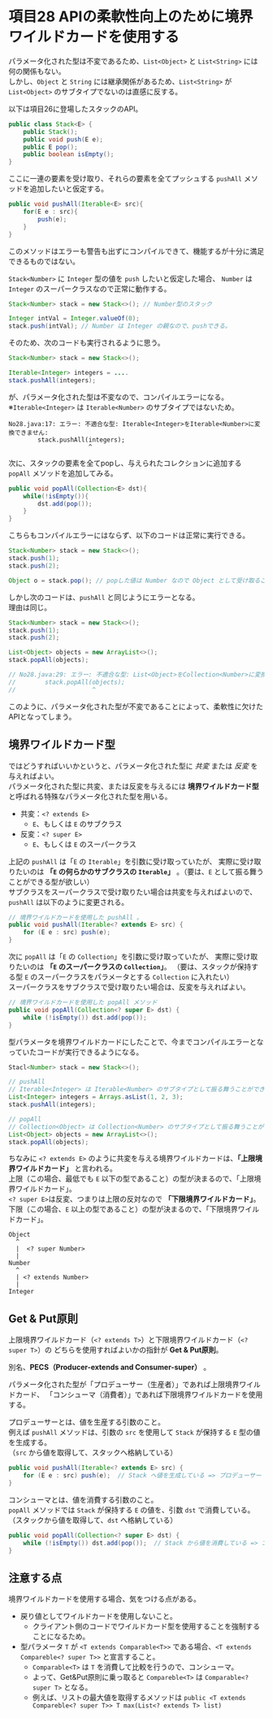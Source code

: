 # 項目28 APIの柔軟性向上のために境界ワイルドカードを使用する

パラメータ化された型は不変であるため、`List<Object>` と `List<String>` には何の関係もない。  
しかし、`Object` と `String` には継承関係があるため、`List<String>` が `List<Object>` のサブタイプでないのは直感に反する。

以下は項目26に登場したスタックのAPI。

```java
public class Stack<E> {
    public Stack();
    public void push(E e);
    public E pop();
    public boolean isEmpty();
}
```

ここに一連の要素を受け取り、それらの要素を全てプッシュする `pushAll` メソッドを追加したいと仮定する。

```java
public void pushAll(Iterable<E> src){
    for(E e : src){
        push(e);
    }
}
```

このメソッドはエラーも警告も出ずにコンパイルできて、機能するが十分に満足できるものではない。  

`Stack<Number>` に `Integer` 型の値を `push` したいと仮定した場合、
`Number` は `Integer` のスーパークラスなので正常に動作する。

```java
Stack<Number> stack = new Stack<>(); // Number型のスタック

Integer intVal = Integer.valueOf(0);
stack.push(intVal); // Number は Integer の親なので、pushできる。
```

そのため、次のコードも実行されるように思う。

```java
Stack<Number> stack = new Stack<>();

Iterable<Integer> integers = ....
stack.pushAll(integers);
```

が、パラメータ化された型は不変なので、コンパイルエラーになる。  
※`Iterable<Integer>` は `Iterable<Number>` のサブタイプではないため。

```
No28.java:17: エラー: 不適合な型: Iterable<Integer>をIterable<Number>に変換できません:
        stack.pushAll(integers);
                      ^
```


次に、スタックの要素を全てpopし、与えられたコレクションに追加する `popAll` メソッドを追加してみる。

```java
public void popAll(Collection<E> dst){
    while(!isEmpty()){
        dst.add(pop());
    }
}
```

こちらもコンパイルエラーにはならず、以下のコードは正常に実行できる。

```java
Stack<Number> stack = new Stack<>();
stack.push(1);
stack.push(2);

Object o = stack.pop(); // popした値は Number なので Object として受け取ることができる。
```

しかし次のコードは、`pushAll` と同じようにエラーとなる。  
理由は同じ。  


```java
Stack<Number> stack = new Stack<>();
stack.push(1);
stack.push(2);

List<Object> objects = new ArrayList<>();
stack.popAll(objects);

// No28.java:29: エラー: 不適合な型: List<Object>をCollection<Number>に変換できません:
//        stack.popAll(objects);
//                     ^
```

このように、パラメータ化された型が不変であることによって、柔軟性に欠けたAPIとなってしまう。


## 境界ワイルドカード型

ではどうすればいいかというと、パラメータ化された型に *共変* または *反変* を与えればよい。  
パラメータ化された型に共変、または反変を与えるには **境界ワイルドカード型** と呼ばれる特殊なパラメータ化された型を用いる。  

* 共変：`<? extends E>`
  * `E`、もしくは `E` のサブクラス
* 反変：`<? super E>`
  * `E`、もしくは `E` のスーパークラス

上記の `pushAll` は「`E` の `Iterable`」を引数に受け取っていたが、
実際に受け取りたいのは **「`E` の何らかのサブクラスの `Iterable`」** 。（要は、`E` として振る舞うことができる型が欲しい）  
サブクラスをスーパークラスで受け取りたい場合は共変を与えればよいので、`pushAll` は以下のように変更される。

```java
// 境界ワイルドカードを使用した pushAll 。
public void pushAll(Iterable<? extends E> src) {
    for (E e : src) push(e);
}
```

次に `popAll` は「`E` の `Collection`」を引数に受け取っていたが、
実際に受け取りたいのは **「`E` のスーパークラスの `Collection`」**。
（要は、スタックが保持する型 `E` のスーパークラスをパラメータとする `Collection` に入れたい）  
スーパークラスをサブクラスで受け取りたい場合は、反変を与えればよい。

```java
// 境界ワイルドカードを使用した popAll メソッド
public void popAll(Collection<? super E> dst) {
    while (!isEmpty()) dst.add(pop());
}
```

型パラメータを境界ワイルドカードにしたことで、今までコンパイルエラーとなっていたコードが実行できるようになる。

```java
Stacl<Number> stack = new Stack<>();

// pushAll
// Iterable<Integer> は Iterable<Number> のサブタイプとして振る舞うことができる => 共変
List<Integer> integers = Arrays.asList(1, 2, 3);
stack.pushAll(integers);  

// popAll
// Collection<Object> は Collection<Number> のサブタイプとして振る舞うことができる => 反変
List<Object> objects = new ArrayList<>();
stack.popAll(objects);
```

ちなみに `<? extends E>` のように共変を与える境界ワイルドカードは、**「上限境界ワイルドカード」** と言われる。  
上限（この場合、最低でも `E` 以下の型であること）の型が決まるので、「上限境界ワイルドカード」。  
`<? super E>`は反変、つまりは上限の反対なので **「下限境界ワイルドカード」**。  
下限（この場合、`E` 以上の型であること）の型が決まるので、「下限境界ワイルドカード」。

```
Object
  ^
  |  <? super Number>
  |
Number
  ^
  | <? extends Number>
  |
Integer
```


## Get & Put原則

上限境界ワイルドカード（`<? extends T>`）と下限境界ワイルドカード（`<? super T>`）の
どちらを使用すればよいかの指針が **Get & Put原則**。

別名、**PECS（Producer-extends and Consumer-super）** 。

パラメータ化された型が「プロデューサー（生産者）」であれば上限境界ワイルドカード、
「コンシューマ（消費者）」であれば下限境界ワイルドカードを使用する。

プロデューサーとは、値を生産する引数のこと。  
例えば `pushAll` メソッドは、引数の `src` を使用して `Stack` が保持する `E` 型の値を生成する。  
（`src` から値を取得して、スタックへ格納している）

```java
public void pushAll(Iterable<? extends E> src) {
    for (E e : src) push(e);  // Stack へ値を生成している => プロデューサー
}
```

コンシューマとは、値を消費する引数のこと。  
`popAll` メソッドでは `Stack` が保持する `E` の値を、引数 `dst` で消費している。  
（スタックから値を取得して、`dst` へ格納している）

```java
public void popAll(Collection<? super E> dst) {
    while (!isEmpty()) dst.add(pop());  // Stack から値を消費している => コンシューマ
}
```


## 注意する点

境界ワイルドカードを使用する場合、気をつける点がある。

* 戻り値としてワイルドカードを使用しないこと。
  * クライアント側のコードでワイルドカード型を使用することを強制することになるため。
* 型パラメータ `T` が `<T extends Comparable<T>>` である場合、`<T extends Compareble<? super T>>` と宣言すること。
  * `Comparable<T>` は `T` を消費して比較を行うので、コンシューマ。
  * よって、Get&Put原則に乗っ取ると `Compareble<T>` は `Comparable<? super T>` となる。
  * 例えば、リストの最大値を取得するメソッドは `public <T extends Compareble<? super T>> T max(List<? extends T> list)`
